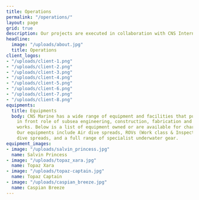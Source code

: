 ```yaml
---
title: Operations
permalink: "/operations/"
layout: page
grid: true
description: Our projects are executed in collaboration with CNS International.
headline:
  image: "/uploads/about.jpg"
  title: Operations
client_logos:
- "/uploads/client-1.png"
- "/uploads/client-2.png"
- "/uploads/client-3.png"
- "/uploads/client-4.png"
- "/uploads/client-5.png"
- "/uploads/client-6.png"
- "/uploads/client-7.png"
- "/uploads/client-8.png"
equipments:
  title: Equipments
  body: CNS Marine has a wide range of equipment and facilities that put the company
    in front role of subsea engineering, construction, fabrication and maintenance
    works. Below is a list of equipment owned or are available for charter from owners.
    Our equipments include Air dive spreads, ROVs (Work class & Inspection), Saturation
    dive spreads, and a full range of specialist underwater gear.
equipment_images:
- image: "/uploads/salvin_princess.jpg"
  name: Salvin Princess
- image: "/uploads/topaz_xara.jpg"
  name: Topaz Xara
- image: "/uploads/topaz-captain.jpg"
  name: Topaz Captain
- image: "/uploads/caspian_breeze.jpg"
  name: Caspian Breeze
---
```


